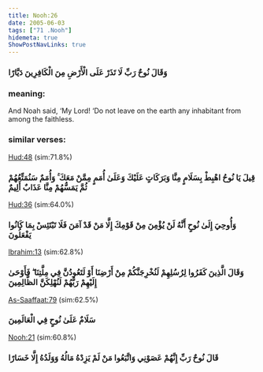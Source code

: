 ```yaml
---
title: Nooh:26
date: 2005-06-03
tags: ["71 .Nooh"]
hidemeta: true 
ShowPostNavLinks: true 
---
```

### وَقَالَ نُوحٌ رَبِّ لَا تَذَرْ عَلَى الْأَرْضِ مِنَ الْكَافِرِينَ دَيَّارًا
### meaning: 
And Noah said, ‘My Lord! ‘Do not leave on the earth any inhabitant from among the faithless.
### similar verses: 

[Hud:48](/11/48) (sim:71.8%)

### قِيلَ يَا نُوحُ اهْبِطْ بِسَلَامٍ مِنَّا وَبَرَكَاتٍ عَلَيْكَ وَعَلَىٰ أُمَمٍ مِمَّنْ مَعَكَ ۚ وَأُمَمٌ سَنُمَتِّعُهُمْ ثُمَّ يَمَسُّهُمْ مِنَّا عَذَابٌ أَلِيمٌ

[Hud:36](/11/36) (sim:64.0%)

### وَأُوحِيَ إِلَىٰ نُوحٍ أَنَّهُ لَنْ يُؤْمِنَ مِنْ قَوْمِكَ إِلَّا مَنْ قَدْ آمَنَ فَلَا تَبْتَئِسْ بِمَا كَانُوا يَفْعَلُونَ

[Ibrahim:13](/14/13) (sim:62.8%)

### وَقَالَ الَّذِينَ كَفَرُوا لِرُسُلِهِمْ لَنُخْرِجَنَّكُمْ مِنْ أَرْضِنَا أَوْ لَتَعُودُنَّ فِي مِلَّتِنَا ۖ فَأَوْحَىٰ إِلَيْهِمْ رَبُّهُمْ لَنُهْلِكَنَّ الظَّالِمِينَ

[As-Saaffaat:79](/37/79) (sim:62.5%)

### سَلَامٌ عَلَىٰ نُوحٍ فِي الْعَالَمِينَ

[Nooh:21](/71/21) (sim:60.8%)

### قَالَ نُوحٌ رَبِّ إِنَّهُمْ عَصَوْنِي وَاتَّبَعُوا مَنْ لَمْ يَزِدْهُ مَالُهُ وَوَلَدُهُ إِلَّا خَسَارًا
